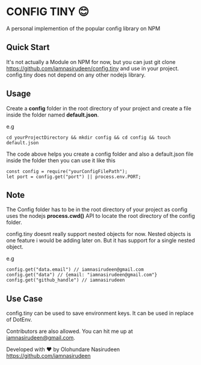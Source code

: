 # CONFIG TINY :blush:

A personal implemention of the popular config library on NPM

## Quick Start

It's not actually a Module on NPM for now, but you can just git clone https://github.com/iamnasirudeen/config.tiny and use in your project. config.tiny does not depend on any other nodejs library.

## Usage

Create a **config** folder in the root directory of your project and create a file inside the folder named **default.json**.

e.g

```
cd yourProjectDirectory && mkdir config && cd config && touch default.json
```

The code above helps you create a config folder and also a default.json file inside the folder then you can use it like this

```
const config = require("yourConfigFilePath");
let port = config.get("port") || process.env.PORT;
```

## Note

The Config folder has to be in the root directory of your project as config uses the nodejs **process.cwd()** API to locate the root directory of the config folder.

config.tiny doesnt really support nested objects for now. Nested objects is one feature i would be adding later on. But it has support for a single nested object.

e.g

```
config.get("data.email") // iamnasirudeen@gmail.com
config.get("data") // {email: "iamnasirudeen@gmail.com"}
config.get("github_handle") // iamnasirudeen
```

## Use Case

config.tiny can be used to save environment keys. It can be used in replace of DotEnv.

Contributors are also allowed. You can hit me up at iamnasirudeen@gmail.com.

Developed with :heart: by Olohundare Nasirudeen <https://github.com/iamnasirudeen>
